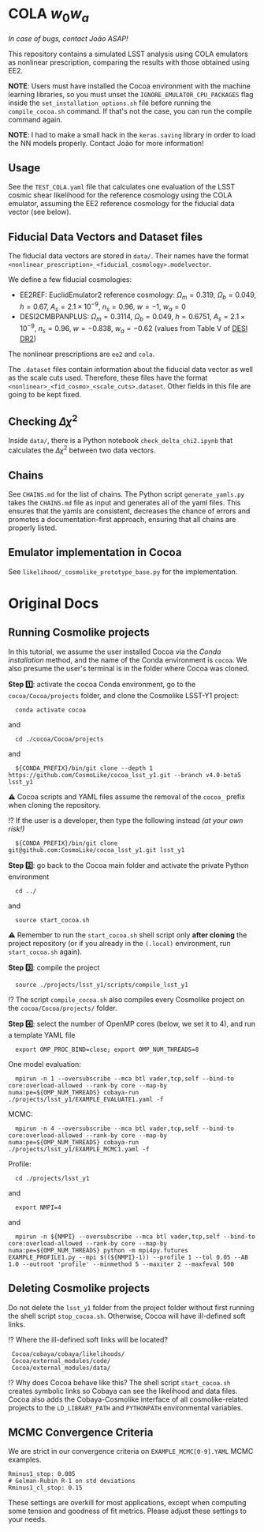 # COLA $w_0w_a$
*In case of bugs, contact João ASAP!*

This repository contains a simulated LSST analysis using COLA emulators as nonlinear prescription, comparing the results with those obtained using EE2.

**NOTE**: Users must have installed the Cocoa environment with the machine learning libraries, so you must unset the `IGNORE_EMULATOR_CPU_PACKAGES` flag inside the `set_installation_options.sh` file before running the `compile_cocoa.sh` command. If that's not the case, you can run the compile command again.

**NOTE**: I had to make a small hack in the `keras.saving` library in order to load the NN models properly. Contact João for more information!

## Usage

See the `TEST_COLA.yaml` file that calculates one evaluation of the LSST cosmic shear likelihood for the reference cosmology using the COLA emulator, assuming the EE2 reference cosmology for the fiducial data vector (see below).

## Fiducial Data Vectors and Dataset files

The fiducial data vectors are stored in `data/`. Their names have the format `<nonlinear_prescription>_<fiducial_cosmology>.modelvector`.

We define a few fiducial cosmologies:
- EE2REF: EuclidEmulator2 reference cosmology: $\Omega_m = 0.319$, $\Omega_b = 0.049$, $h = 0.67$, $A_s = 2.1\times 10^{-9}$, $n_s = 0.96$, $w = -1$, $w_a = 0$
- DESI2CMBPANPLUS: $\Omega_m = 0.3114$, $\Omega_b = 0.049$, $h = 0.6751$, $A_s = 2.1\times 10^{-9}$, $n_s = 0.96$, $w = -0.838$, $w_a = -0.62$ (values from Table V of [DESI DR2](https://arxiv.org/pdf/2503.14738))

The nonlinear prescriptions are `ee2` and `cola`.

The `.dataset` files contain information about the fiducial data vector as well as the scale cuts used. Therefore, these files have the format `<nonlinear>_<fid_cosmo>_<scale_cuts>.dataset`. Other fields in this file are going to be kept fixed.

## Checking $\Delta \chi^2$

Inside `data/`, there is a Python notebook `check_delta_chi2.ipynb` that calculates the $\Delta \chi^2$ between two data vectors.

## Chains

See `CHAINS.md` for the list of chains. The Python script `generate_yamls.py` takes the `CHAINS.md` file as input and generates all of the yaml files. This ensures that the yamls are consistent, decreases the chance of errors and promotes a documentation-first approach, ensuring that all chains are properly listed.

## Emulator implementation in Cocoa

See `likelihood/_cosmolike_prototype_base.py` for the implementation.

# Original Docs
## Running Cosmolike projects <a name="running_cosmolike_projects"></a> 

In this tutorial, we assume the user installed Cocoa via the *Conda installation* method, and the name of the Conda environment is `cocoa`. We also presume the user's terminal is in the folder where Cocoa was cloned.

 **Step :one:**: activate the cocoa Conda environment, go to the `cocoa/Cocoa/projects` folder, and clone the Cosmolike LSST-Y1 project:
    
      conda activate cocoa

and

      cd ./cocoa/Cocoa/projects

and

      ${CONDA_PREFIX}/bin/git clone --depth 1 https://github.com/CosmoLike/cocoa_lsst_y1.git --branch v4.0-beta5 lsst_y1 

:warning: Cocoa scripts and YAML files assume the removal of the `cocoa_` prefix when cloning the repository.

:interrobang: If the user is a developer, then type the following instead *(at your own risk!)*

      ${CONDA_PREFIX}/bin/git clone git@github.com:CosmoLike/cocoa_lsst_y1.git lsst_y1
      
 **Step :two:**: go back to the Cocoa main folder and activate the private Python environment
    
      cd ../

and

      source start_cocoa.sh
 
:warning: Remember to run the `start_cocoa.sh` shell script only **after cloning** the project repository (or if you already in the `(.local)` environment, run `start_cocoa.sh` again). 

**Step :three:**: compile the project
 
      source ./projects/lsst_y1/scripts/compile_lsst_y1

:interrobang: The script `compile_cocoa.sh` also compiles every Cosmolike project on the `cocoa/Cocoa/projects/` folder.

**Step :four:**: select the number of OpenMP cores (below, we set it to 4), and run a template YAML file

    
      export OMP_PROC_BIND=close; export OMP_NUM_THREADS=8
      
One model evaluation:
      
      mpirun -n 1 --oversubscribe --mca btl vader,tcp,self --bind-to core:overload-allowed --rank-by core --map-by numa:pe=${OMP_NUM_THREADS} cobaya-run ./projects/lsst_y1/EXAMPLE_EVALUATE1.yaml -f
 
MCMC:

      mpirun -n 4 --oversubscribe --mca btl vader,tcp,self --bind-to core:overload-allowed --rank-by core --map-by numa:pe=${OMP_NUM_THREADS} cobaya-run ./projects/lsst_y1/EXAMPLE_MCMC1.yaml -f

Profile:

      cd ./projects/lsst_y1

and

      export NMPI=4

and

      mpirun -n ${NMPI} --oversubscribe --mca btl vader,tcp,self --bind-to core:overload-allowed --rank-by core --map-by numa:pe=${OMP_NUM_THREADS} python -m mpi4py.futures EXAMPLE_PROFILE1.py --mpi $((${NMPI}-1)) --profile 1 --tol 0.05 --AB 1.0 --outroot 'profile' --minmethod 5 --maxiter 2 --maxfeval 500 

## Deleting Cosmolike projects <a name="running_cosmolike_projects"></a>

Do not delete the `lsst_y1` folder from the project folder without first running the shell script `stop_cocoa.sh`. Otherwise, Cocoa will have ill-defined soft links. 

:interrobang: Where the ill-defined soft links will be located? 
     
     Cocoa/cobaya/cobaya/likelihoods/
     Cocoa/external_modules/code/
     Cocoa/external_modules/data/ 
    
:interrobang: Why does Cocoa behave like this? The shell script `start_cocoa.sh` creates symbolic links so Cobaya can see the likelihood and data files. Cocoa also adds the Cobaya-Cosmolike interface of all cosmolike-related projects to the `LD_LIBRARY_PATH` and `PYTHONPATH` environmental variables.

## MCMC Convergence Criteria <a name="running_cosmolike_projects"></a>

  We are strict in our convergence criteria on `EXAMPLE_MCMC[0-9].YAML` MCMC examples.
  
    Rminus1_stop: 0.005
    # Gelman-Rubin R-1 on std deviations
    Rminus1_cl_stop: 0.15
    
These settings are overkill for most applications, except when computing some tension and goodness of fit metrics. Please adjust these settings to your needs. 
